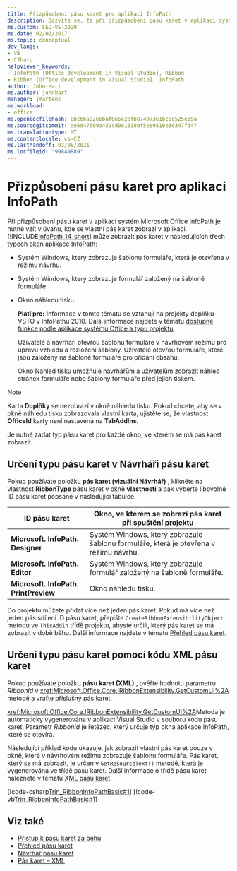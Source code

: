 ```yaml
---
title: Přizpůsobení pásu karet pro aplikaci InfoPath
description: Dozvíte se, že při přizpůsobení pásu karet v aplikaci systém Microsoft Office InfoPath je nutné vzít v úvahu, kde se vlastní pás karet zobrazí v aplikaci.
ms.custom: SEO-VS-2020
ms.date: 02/02/2017
ms.topic: conceptual
dev_langs:
- VB
- CSharp
helpviewer_keywords:
- InfoPath [Office development in Visual Studio], Ribbon
- Ribbon [Office development in Visual Studio], InfoPath
author: John-Hart
ms.author: johnhart
manager: jmartens
ms.workload:
- office
ms.openlocfilehash: 0bc66a9266baf865e2efb87497361bc0c525e55a
ms.sourcegitcommit: ae6d47b09a439cd0e13180f5e89510e3e347fd47
ms.translationtype: MT
ms.contentlocale: cs-CZ
ms.lasthandoff: 02/08/2021
ms.locfileid: "99849889"
---
```

# <a name="customize-a-ribbon-for-infopath"></a>Přizpůsobení pásu karet pro aplikaci InfoPath
  Při přizpůsobení pásu karet v aplikaci systém Microsoft Office InfoPath je nutné vzít v úvahu, kde se vlastní pás karet zobrazí v aplikaci. [!INCLUDE[InfoPath_14_short](../vsto/includes/infopath-14-short-md.md)] může zobrazit pás karet v následujících třech typech oken aplikace InfoPath:

- Systém Windows, který zobrazuje šablonu formuláře, která je otevřena v režimu návrhu.

- Systém Windows, který zobrazuje formulář založený na šabloně formuláře.

- Okno náhledu tisku.

  **Platí pro:** Informace v tomto tématu se vztahují na projekty doplňku VSTO v InfoPathu 2010. Další informace najdete v tématu [dostupné funkce podle aplikace systému Office a typu projektu](../vsto/features-available-by-office-application-and-project-type.md).

  Uživatelé a návrháři otevřou šablonu formuláře v návrhovém režimu pro úpravu vzhledu a rozložení šablony. Uživatelé otevřou formuláře, které jsou založeny na šabloně formuláře pro přidání obsahu.

  Okno Náhled tisku umožňuje návrhářům a uživatelům zobrazit náhled stránek formuláře nebo šablony formuláře před jejich tiskem.

> [!NOTE]
> Karta **Doplňky** se nezobrazí v okně náhledu tisku. Pokud chcete, aby se v okně náhledu tisku zobrazovala vlastní karta, ujistěte se, že vlastnost **OfficeId** karty není nastavená na **TabAddIns**.

 Je nutné zadat typ pásu karet pro každé okno, ve kterém se má pás karet zobrazit.

## <a name="specify-the-ribbon-type-in-the-ribbon-designer"></a>Určení typu pásu karet v Návrháři pásu karet
 Pokud používáte položku **pás karet (vizuální Návrhář)** , klikněte na vlastnost **RibbonType** pásu karet v okně **vlastnosti** a pak vyberte libovolné ID pásu karet popsané v následující tabulce.

|ID pásu karet|Okno, ve kterém se zobrazí pás karet při spuštění projektu|
|---------------|---------------------------------------------------------------------|
|**Microsoft. InfoPath. Designer**|Systém Windows, který zobrazuje šablonu formuláře, která je otevřena v režimu návrhu.|
|**Microsoft. InfoPath. Editor**|Systém Windows, který zobrazuje formulář založený na šabloně formuláře.|
|**Microsoft. InfoPath. PrintPreview**|Okno náhledu tisku.|

 Do projektu můžete přidat více než jeden pás karet. Pokud má více než jeden pás sdílení ID pásu karet, přepište `CreateRibbonExtensibilityObject` metodu ve `ThisAddin` třídě projektu, abyste určili, který pás karet se má zobrazit v době běhu. Další informace najdete v tématu [Přehled pásu karet](../vsto/ribbon-overview.md).

## <a name="specify-the-ribbon-type-by-using-ribbon-xml"></a>Určení typu pásu karet pomocí kódu XML pásu karet
 Pokud používáte položku **pásu karet (XML)** , ověřte hodnotu parametru *RibbonId* v <xref:Microsoft.Office.Core.IRibbonExtensibility.GetCustomUI%2A> metodě a vraťte příslušný pás karet.

 <xref:Microsoft.Office.Core.IRibbonExtensibility.GetCustomUI%2A>Metoda je automaticky vygenerována v aplikaci Visual Studio v souboru kódu pásu karet. Parametr *RibbonId* je řetězec, který určuje typ okna aplikace InfoPath, které se otevírá.

 Následující příklad kódu ukazuje, jak zobrazit vlastní pás karet pouze v okně, které v návrhovém režimu zobrazuje šablonu formuláře. Pás karet, který se má zobrazit, je určen v `GetResourceText()` metodě, která je vygenerována ve třídě pásu karet. Další informace o třídě pásu karet naleznete v tématu [XML pásu karet](../vsto/ribbon-xml.md).

 [!code-csharp[Trin_RibbonInfoPathBasic#1](../vsto/codesnippet/CSharp/myinfopathproject/ribbon.cs#1)]
 [!code-vb[Trin_RibbonInfoPathBasic#1](../vsto/codesnippet/VisualBasic/myinfopathproject/ribbon.vb#1)]

## <a name="see-also"></a>Viz také
- [Přístup k pásu karet za běhu](../vsto/accessing-the-ribbon-at-run-time.md)
- [Přehled pásu karet](../vsto/ribbon-overview.md)
- [Návrhář pásu karet](../vsto/ribbon-designer.md)
- [Pás karet – XML](../vsto/ribbon-xml.md)
